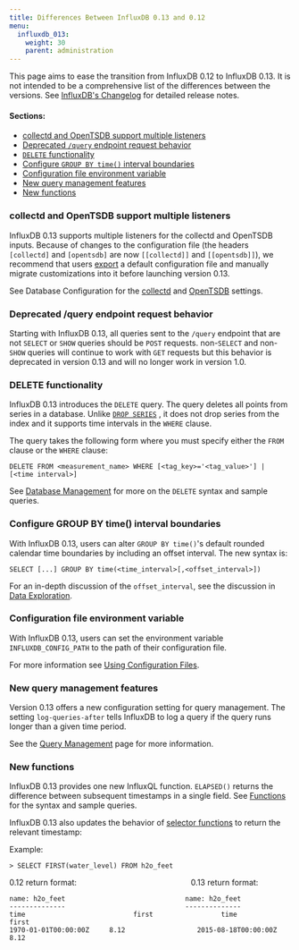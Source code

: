 ```yaml
---
title: Differences Between InfluxDB 0.13 and 0.12
menu:
  influxdb_013:
    weight: 30
    parent: administration
---
```


This page aims to ease the transition from InfluxDB 0.12 to InfluxDB 0.13.
It is not intended to be a comprehensive list of the differences between the versions.
See [InfluxDB's Changelog](https://github.com/influxdata/influxdb/blob/master/CHANGELOG.md) for detailed release notes.

#### Sections:

* [collectd and OpenTSDB support multiple listeners](/influxdb/v0.13/administration/012_vs_013/#collectd-and-opentsdb-support-multiple-listeners)
* [Deprecated `/query` endpoint request behavior](/influxdb/v0.13/administration/012_vs_013/#deprecated-query-endpoint-request-behavior)
* [`DELETE` functionality](/influxdb/v0.13/administration/012_vs_013/#delete-functionality)
* [Configure `GROUP BY time()` interval boundaries](/influxdb/v0.13/administration/012_vs_013/#configure-group-by-time-interval-boundaries)
* [Configuration file environment variable](/influxdb/v0.13/administration/012_vs_013/#configuration-file-environment-variable)
* [New query management features](/influxdb/v0.13/administration/012_vs_013/#new-query-management-features)
* [New functions](/influxdb/v0.13/administration/012_vs_013/#new-functions)

### collectd and OpenTSDB support multiple listeners

InfluxDB 0.13 supports multiple listeners for the collectd and OpenTSDB inputs.
Because of changes to the configuration file (the headers
`[collectd]` and `[opentsdb]` are now `[[collectd]]` and `[[opentsdb]]`),
we recommend that users
[export](/influxdb/v0.13/administration/config/#using-configuration-files)
a default configuration file and manually migrate customizations into it before
launching version 0.13.

See Database Configuration for the
[collectd](/influxdb/v0.13/administration/config/#collectd) and
[OpenTSDB](/influxdb/v0.13/administration/config/#opentsdb) settings.

### Deprecated /query endpoint request behavior

Starting with InfluxDB 0.13, all queries sent to the `/query` endpoint that are
not `SELECT` or `SHOW` queries should be `POST` requests.
non-`SELECT` and non-`SHOW` queries will continue to work with `GET` requests
but this behavior is deprecated in version 0.13 and will no longer work in
version 1.0.

### DELETE functionality

InfluxDB 0.13 introduces the `DELETE` query.
The query deletes all points from series in a database.
Unlike
[`DROP SERIES`](/influxdb/v0.13/query_language/database_management/#drop-series-from-the-index-with-drop-series)
, it does not drop series from the index and it supports time intervals in the
`WHERE` clause.

The query takes the following form where you must specify either the `FROM`
clause or the `WHERE` clause:

```
DELETE FROM <measurement_name> WHERE [<tag_key>='<tag_value>'] | [<time interval>]
```

See
[Database Management](/influxdb/v0.13/query_language/database_management/#delete-series-with-delete)
for more on the `DELETE` syntax and sample queries.

### Configure GROUP BY time() interval boundaries

With InfluxDB 0.13, users can alter `GROUP BY time()`'s default rounded
calendar time boundaries by including an offset interval.
The new syntax is:

```
SELECT [...] GROUP BY time(<time_interval>[,<offset_interval>])
```

For an in-depth discussion of the `offset_interval`, see the discussion in
[Data Exploration](/influxdb/v0.13/query_language/data_exploration/#configured-group-by-time-boundaries).

### Configuration file environment variable

With InfluxDB 0.13, users can set the environment variable
`INFLUXDB_CONFIG_PATH` to the path of their configuration file.

For more information see [Using Configuration Files](/influxdb/v0.13/administration/config/#using-configuration-files).

### New query management features

Version 0.13 offers a new configuration setting for query management.
The setting `log-queries-after` tells InfluxDB to log a query if the query runs
longer than a given time period.

See the
[Query Management](/influxdb/v0.13/troubleshooting/query_management/#log-queries-after)
page for more information.

### New functions

InfluxDB 0.13 provides one new InfluxQL function. `ELAPSED()` returns the
difference between subsequent timestamps in a single field.
See [Functions](/influxdb/v0.13/query_language/functions/#elapsed) for the
syntax and sample queries.

InfluxDB 0.13 also updates the behavior of
[selector functions](/influxdb/v0.13/query_language/functions/#selectors) to
return the relevant timestamp:

Example:

```
> SELECT FIRST(water_level) FROM h2o_feet
```

0.12 return format:&nbsp;&nbsp;&nbsp;&nbsp;&nbsp;&nbsp;&nbsp;&nbsp;&nbsp;&nbsp;
&nbsp;&nbsp;&nbsp;&nbsp;&nbsp;&nbsp;&nbsp;&nbsp;&nbsp;&nbsp;&nbsp;&nbsp;&nbsp;
&nbsp;&nbsp;&nbsp;&nbsp;&nbsp;&nbsp;&nbsp;&nbsp;&nbsp;&nbsp;&nbsp;&nbsp;&nbsp;
&nbsp;&nbsp;&nbsp;&nbsp;&nbsp;&nbsp;&nbsp;&nbsp;&nbsp;&nbsp;&nbsp;&nbsp;
0.13 return format:

```
name: h2o_feet                              name: h2o_feet
--------------                              --------------
time			               first                 time			               first
1970-01-01T00:00:00Z	 8.12                  2015-08-18T00:00:00Z	 8.12
```
